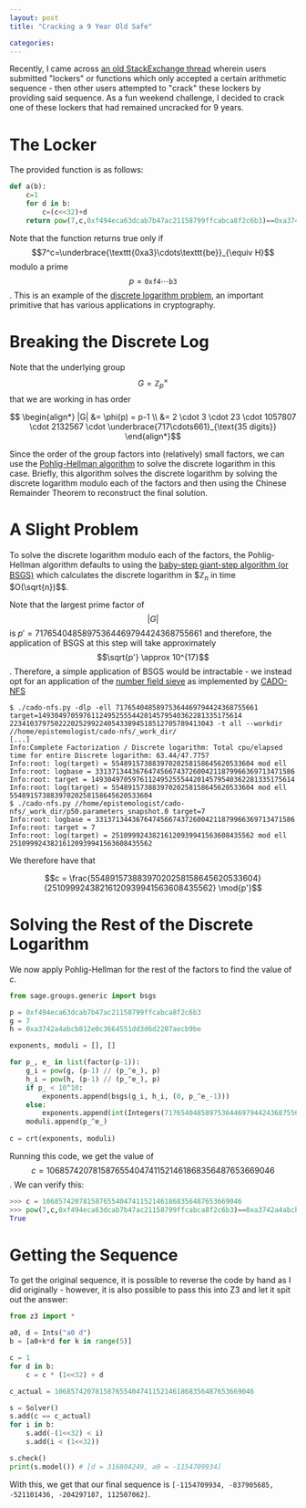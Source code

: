 ```yaml
---
layout: post
title: "Cracking a 9 Year Old Safe"

categories:
---
```


Recently, I came across [an old StackExchange thread](https://codegolf.stackexchange.com/q/36822/) wherein users submitted "lockers" or functions which only accepted a certain arithmetic sequence - then other users attempted to "crack" these lockers by providing said sequence. As a fun weekend challenge, I decided to crack one of these lockers that had remained uncracked for 9 years.

# The Locker

The provided function is as follows:
```py
def a(b):
    c=1
    for d in b:
        c=(c<<32)+d
    return pow(7,c,0xf494eca63dcab7b47ac21158799ffcabca8f2c6b3)==0xa3742a4abcb812e0c3664551dd3d6d2207aecb9be
```

Note that the function returns true only if $$7^c=\underbrace{\texttt{0xa3}\cdots\texttt{be}}_{\equiv H}$$
modulo a prime $$p=\texttt{0xf4}\cdots\texttt{b3}$$. 
This is an example of the [discrete logarithm problem](https://en.wikipedia.org/wiki/Discrete_logarithm#Properties), an important primitive that has various applications in cryptography. 

# Breaking the Discrete Log

Note that the underlying group $$G = \mathbb{Z}^{\times}_p$$ that we are working in has order 

$$ \begin{align*} |G| &= \phi(p) = p-1 \\ &= 2 \cdot 3 \cdot 23 \cdot 1057807 \cdot 2132567 \cdot \underbrace{717\cdots661}_{\text{35 digits}}  \end{align*}$$

Since the order of the group factors into (relatively) small factors, we can use the [Pohlig-Hellman algorithm](https://en.wikipedia.org/wiki/Pohlig%E2%80%93Hellman_algorithm) to solve the discrete logarithm in this case. Briefly, this algorithm solves the discrete logarithm by solving the discrete logarithm modulo each of the factors and then using the Chinese Remainder Theorem to reconstruct the final solution.

# A Slight Problem
To solve the discrete logarithm modulo each of the factors, the Pohlig-Hellman algorithm defaults to using the [baby-step giant-step algorithm (or BSGS)](https://en.wikipedia.org/wiki/Baby-step_giant-step) which calculates the discrete logarithm in $$\mathbb{Z}_n$ in time $O(\sqrt{n})$$.

Note that the largest prime factor of $$|G|$$ is $p'=71765404858975364469794424368755661$ 
and therefore, the application of BSGS at this step will take approximately $$\sqrt{p'} \approx 10^{17}$$.
Therefore, a simple application of BSGS would be intractable - we instead opt for an application of the [number field sieve](https://en.wikipedia.org/wiki/General_number_field_sieve) as implemented by [CADO-NFS](https://cado-nfs.gitlabpages.inria.fr)

```
$ ./cado-nfs.py -dlp -ell 71765404858975364469794424368755661 target=14930497059761124952555442014579540362281335175614 22341037975022202529922405433894518512705789413043 -t all --workdir //home/epistemologist/cado-nfs/_work_dir/
[...]
Info:Complete Factorization / Discrete logarithm: Total cpu/elapsed time for entire Discrete logarithm: 63.44/47.7757
Info:root: log(target) = 55489157388397020258158645620533604 mod ell
Info:root: logbase = 3313713443676474566743726004211879966369713471586                                                                        
Info:root: target = 14930497059761124952555442014579540362281335175614                                                                        
Info:root: log(target) = 55489157388397020258158645620533604 mod ell                                                                          
55489157388397020258158645620533604 
$ ./cado-nfs.py //home/epistemologist/cado-nfs/_work_dir/p50.parameters_snapshot.0 target=7
Info:root: logbase = 3313713443676474566743726004211879966369713471586
Info:root: target = 7
Info:root: log(target) = 25109992438216120939941563608435562 mod ell
25109992438216120939941563608435562
```

We therefore have that 

$$c = \frac{55489157388397020258158645620533604}{25109992438216120939941563608435562}  \mod{p'}$$

# Solving the Rest of the Discrete Logarithm

We now apply Pohlig-Hellman for the rest of the factors to find the value of $c$.

```py
from sage.groups.generic import bsgs

p = 0xf494eca63dcab7b47ac21158799ffcabca8f2c6b3
g = 7
h = 0xa3742a4abcb812e0c3664551dd3d6d2207aecb9be

exponents, moduli = [], []

for p_, e_ in list(factor(p-1)):
    g_i = pow(g, (p-1) // (p_^e_), p)
    h_i = pow(h, (p-1) // (p_^e_), p)
    if p_ < 10^10:
        exponents.append(bsgs(g_i, h_i, (0, p_^e_-1)))
    else:
        exponents.append(int(Integers(71765404858975364469794424368755661)(55489157388397020258158645620533604/25109992438216120939941563608435562)))
    moduli.append(p_^e_)
    
c = crt(exponents, moduli)
```

Running this code, we get the value of $$c = 1068574207815876554047411521461868356487653669046$$. We can verify this:

```py
>>> c = 1068574207815876554047411521461868356487653669046
>>> pow(7,c,0xf494eca63dcab7b47ac21158799ffcabca8f2c6b3)==0xa3742a4abcb812e0c3664551dd3d6d2207aecb9be
True
```

# Getting the Sequence

To get the original sequence, it is possible to reverse the code by hand as I did originally - however, it is also possible to pass this into Z3 and let it spit out the answer:

```py
from z3 import *

a0, d = Ints("a0 d")
b = [a0+k*d for k in range(5)]

c = 1
for d in b:
    c = c * (1<<32) + d

c_actual = 1068574207815876554047411521461868356487653669046

s = Solver()
s.add(c == c_actual)
for i in b:
    s.add(-(1<<32) < i)
    s.add(i < (1<<32))

s.check()
print(s.model()) # [d = 316804249, a0 = -1154709934]
```

With this, we get that our final sequence is `[-1154709934, -837905685, -521101436, -204297187, 112507062]`.
